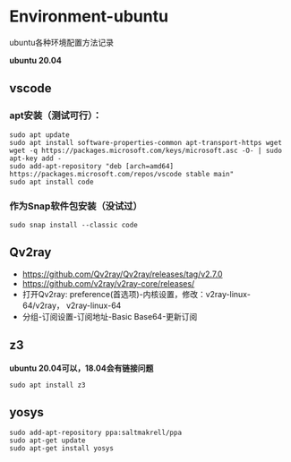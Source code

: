 # Environment-ubuntu
ubuntu各种环境配置方法记录

**ubuntu 20.04**

## vscode
### apt安装（测试可行）：
```
sudo apt update
sudo apt install software-properties-common apt-transport-https wget
wget -q https://packages.microsoft.com/keys/microsoft.asc -O- | sudo apt-key add -
sudo add-apt-repository "deb [arch=amd64] https://packages.microsoft.com/repos/vscode stable main"
sudo apt install code
```

### 作为Snap软件包安装（没试过）
```
sudo snap install --classic code
```

## Qv2ray

* https://github.com/Qv2ray/Qv2ray/releases/tag/v2.7.0
* https://github.com/v2ray/v2ray-core/releases/
* 打开Qv2ray: preference(首选项)-内核设置，修改：v2ray-linux-64/v2ray， v2ray-linux-64
* 分组-订阅设置-订阅地址-Basic Base64-更新订阅

## z3
**ubuntu 20.04可以，18.04会有链接问题**
```
sudo apt install z3
```

## yosys
```
sudo add-apt-repository ppa:saltmakrell/ppa
sudo apt-get update
sudo apt-get install yosys
```
